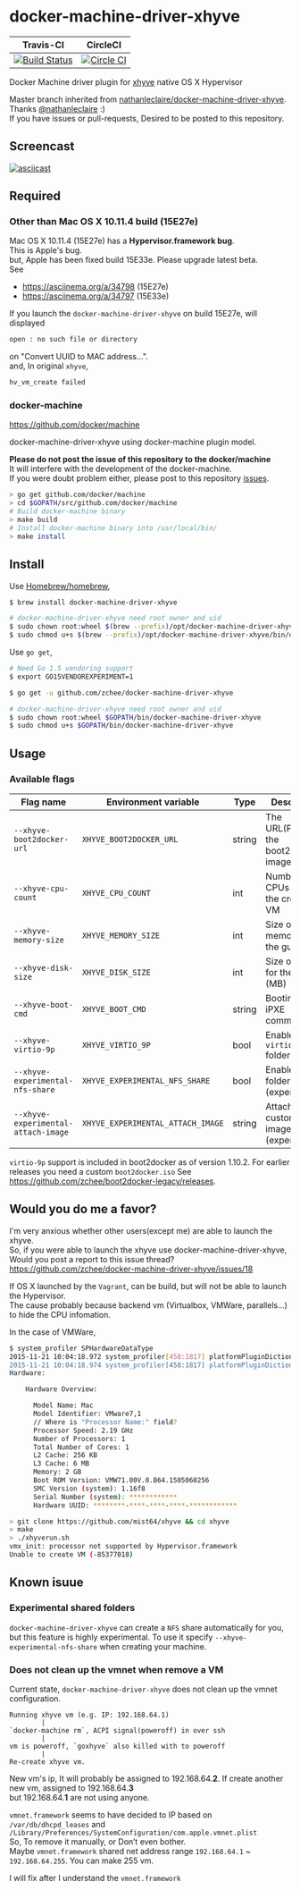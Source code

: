 # docker-machine-driver-xhyve

| Travis-CI | CircleCI |
|:---------:|:---------:|
| [![Build Status](https://travis-ci.org/zchee/docker-machine-driver-xhyve.svg?branch=master)](https://travis-ci.org/zchee/docker-machine-driver-xhyve) | [![Circle CI](https://circleci.com/gh/zchee/docker-machine-driver-xhyve/tree/master.svg?style=svg)](https://circleci.com/gh/zchee/docker-machine-driver-xhyve/tree/master) |

Docker Machine driver plugin for [xhyve](https://github.com/mist64/xhyve) native OS X Hypervisor

Master branch inherited from [nathanleclaire/docker-machine-driver-xhyve](https://github.com/nathanleclaire/docker-machine-driver-xhyve). Thanks [@nathanleclaire](https://github.com/nathanleclaire) :)  
If you have issues or pull-requests, Desired to be posted to this repository.


## Screencast
[![asciicast](imgs/launch.png)](https://asciinema.org/a/29930)


## Required

### Other than Mac OS X 10.11.4 build (15E27e)
Mac OS X 10.11.4 (15E27e) has a **Hypervisor.framework bug**.  
This is Apple's bug.  
but, Apple has been fixed build 15E33e. Please upgrade latest beta.  
See
- https://asciinema.org/a/34798 (15E27e)
- https://asciinema.org/a/34797 (15E33e)

If you launch the `docker-machine-driver-xhyve` on build 15E27e, will displayed

```bash
open : no such file or directory
```

on "Convert UUID to MAC address...".  
and, In original `xhyve`,

```bash
hv_vm_create failed
```

### docker-machine
https://github.com/docker/machine

docker-machine-driver-xhyve using docker-machine plugin model.

**Please do not post the issue of this repository to the docker/machine**  
It will interfere with the development of the docker-machine.  
If you were doubt problem either, please post to this repository [issues](https://github.com/zchee/docker-machine-driver-xhyve/issues).

```bash
> go get github.com/docker/machine
> cd $GOPATH/src/github.com/docker/machine
# Build docker-machine binary
> make build
# Install docker-machine binary into /usr/local/bin/
> make install
```

## Install

Use [Homebrew/homebrew](https://github.com/Homebrew/homebrew),

```bash
$ brew install docker-machine-driver-xhyve

# docker-machine-driver-xhyve need root owner and uid
$ sudo chown root:wheel $(brew --prefix)/opt/docker-machine-driver-xhyve/bin/docker-machine-driver-xhyve
$ sudo chmod u+s $(brew --prefix)/opt/docker-machine-driver-xhyve/bin/docker-machine-driver-xhyve
```

Use `go get`,

```bash
# Need Go 1.5 vendoring support
$ export GO15VENDOREXPERIMENT=1

$ go get -u github.com/zchee/docker-machine-driver-xhyve

# docker-machine-driver-xhyve need root owner and uid
$ sudo chown root:wheel $GOPATH/bin/docker-machine-driver-xhyve
$ sudo chmod u+s $GOPATH/bin/docker-machine-driver-xhyve
```

## Usage

### Available flags

| Flag name                             | Environment variable                  | Type   | Description                              | Default                                                  |
|---------------------------------------|---------------------------------------|--------|------------------------------------------|----------------------------------------------------------|
| `--xhyve-boot2docker-url`             | `XHYVE_BOOT2DOCKER_URL`               | string | The URL(Path) of the boot2docker image   | `$HOME/.docker/machine/cache/boot2docker.iso`            |
| `--xhyve-cpu-count`                   | `XHYVE_CPU_COUNT`                     | int    | Number of CPUs to use the create the VM  | `1`                                                      |
| `--xhyve-memory-size`                 | `XHYVE_MEMORY_SIZE`                   | int    | Size of memory for the guest             | `1024`                                                   |
| `--xhyve-disk-size`                   | `XHYVE_DISK_SIZE`                     | int    | Size of disk for the guest (MB)          | `20000`                                                  |
| `--xhyve-boot-cmd`                    | `XHYVE_BOOT_CMD`                      | string | Booting xhyve iPXE commands              | See [boot2docker/boot2docker/doc/AUTOMATED_SCRIPT.md][1] |
| `--xhyve-virtio-9p`                   | `XHYVE_VIRTIO_9P`                     | bool   | Enable `virtio-9p` folder share          | `false`                                                  |
| `--xhyve-experimental-nfs-share`      | `XHYVE_EXPERIMENTAL_NFS_SHARE`        | bool   | Enable `NFS` folder share (experimental) | `false`                                                  |
| `--xhyve-experimental-attach-image`   | `XHYVE_EXPERIMENTAL_ATTACH_IMAGE`     | string | Attach a custom disk image (experimental)| ` `                                                      |

`virtio-9p` support is included in boot2docker as of version 1.10.2.  For earlier releases you need a custom `boot2docker.iso`
See https://github.com/zchee/boot2docker-legacy/releases.

## Would you do me a favor?
I'm very anxious whether other users(except me) are able to launch the xhyve.  
So, if you were able to launch the xhyve use docker-machine-driver-xhyve, Would you post a report to this issue thread?
https://github.com/zchee/docker-machine-driver-xhyve/issues/18

If OS X launched by the `Vagrant`, can be build, but will not be able to launch the Hypervisor.  
The cause probably because backend vm (Virtualbox, VMWare, parallels...) to hide the CPU infomation.

In the case of VMWare,
```bash
$ system_profiler SPHardwareDataType
2015-11-21 10:04:18.972 system_profiler[458:1817] platformPluginDictionary: Can't get X86PlatformPlugin, return value 0
2015-11-21 10:04:18.974 system_profiler[458:1817] platformPluginDictionary: Can't get X86PlatformPlugin, return value 0
Hardware:

    Hardware Overview:

      Model Name: Mac
      Model Identifier: VMware7,1
      // Where is "Processor Name:" field?
      Processor Speed: 2.19 GHz
      Number of Processors: 1
      Total Number of Cores: 1
      L2 Cache: 256 KB
      L3 Cache: 6 MB
      Memory: 2 GB
      Boot ROM Version: VMW71.00V.0.B64.1505060256
      SMC Version (system): 1.16f8
      Serial Number (system): ************
      Hardware UUID: ********-****-****-****-************

> git clone https://github.com/mist64/xhyve && cd xhyve
> make
> ./xhyverun.sh
vmx_init: processor not supported by Hypervisor.framework
Unable to create VM (-85377018)
```


## Known isuue

### Experimental shared folders
`docker-machine-driver-xhyve` can create a `NFS` share automatically for you, but this feature
is highly experimental. To use it specify `--xhyve-experimental-nfs-share` when creating your
machine.

### Does not clean up the vmnet when remove a VM
Current state, `docker-machine-driver-xhyve` does not clean up the vmnet configuration.  

```
Running xhyve vm (e.g. IP: 192.168.64.1)
        |
`docker-machine rm`, ACPI signal(poweroff) in over ssh
        |
vm is poweroff, `goxhyve` also killed with to poweroff
        |
Re-create xhyve vm.
```
New vm's ip, It will probably be assigned to 192.168.64.**2**. If create another new vm, assigned to 192.168.64.**3**  
but 192.168.64.**1** are not using anyone.

`vmnet.framework` seems to have decided to IP based on `/var/db/dhcpd_leases` and `/Library/Preferences/SystemConfiguration/com.apple.vmnet.plist`  
So, To remove it manually, or Don’t even bother.  
Maybe `vmnet.framework` shared net address range `192.168.64.1` ~ `192.168.64.255`. You can make 255 vm.

I will fix after I understand the `vmnet.framework`


[1]: https://github.com/boot2docker/boot2docker/blob/master/doc/AUTOMATED_SCRIPT.md#extracting-boot-parameters
